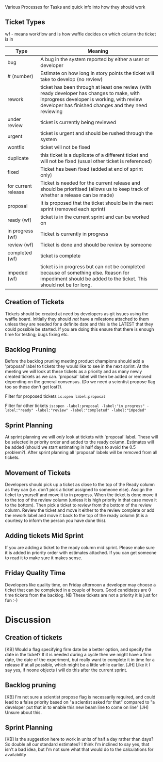 Various Processes for Tasks and quick info into how they should work

## Ticket Types

wf - means workflow and is how waffle decides on which column the ticket is in

Type   | Meaning
------ | -------
bug    | A bug in the system reported by either a user or developer
# (number) | Estimate on how long in story points the ticket will take to develop (no review)
rework | ticket has been through at least one review (with ready developer has changes to make, with inprogress developer is working, with review developer has finished changes and they need reviewing
under review | ticket is currently being reviewed
urgent | ticket is urgent and should be rushed through the system
wontfix | ticket will not be fixed 
duplicate | this ticket is a duplicate of a different ticket and will not be fixed (usual other ticket is referenced)
fixed | Ticket has been fixed (added at end of sprint only)
for current release | Ticket is needed for the current release and should be prioritised (allows us to keep track of whether a release can be made)
proposal | It is proposed that the ticket should be in the next sprint (removed each sprint)
ready (wf) | ticket is in the current sprint and can be worked on
in progress (wf) | Ticket is currently in progress
review (wf) | Ticket is done and should be review by someone
completed (wf) | ticket is complete
impeded (wf) | ticket is in progress but can not be completed because of something else. Reason for impediment should be added to the ticket. This should not be for long.

## Creation of Tickets

Tickets should be created at need by developers as git issues using the waffle board. Initially they should *not* have a milestone attached to them unless they are needed for a definite date and this is the LATEST that they could possible be started. If you are doing this ensure that there is enough time for testing; bugs fixing etc.

## Backlog Pruning

Before the backlog pruning meeting product champions should add a 'proposal' label to tickets they would like to see in the next sprint. At the meeting we will look at these tickets as a priority and as many newly created tickets as we can. 'proposal' label will then be added or removed depending on the general consensus. (Do we need a scientist propose flag too so these don't get lost?).

Filter for proposed tickets `is:open label:proposal`

Filter for other tickets `is:open -label:proposal -label:"in progress" -label:"ready" -label:"review" -label:"completed" -label:"impeded"`

## Sprint Planning

At sprint planning we will *only* look at tickets with 'proposal' label. These will be selected in priority order and added to the ready column. Estimates will be added (should we start estimating in half days to avoid the 0.5 problem?). After sprint planning all 'proposal' labels will be removed from all tickets.

## Movement of Tickets

Developers should pick up a ticket as close to the top of the Ready column as they can (i.e. don't pick a ticket assigned to someone else). Assign the ticket to yourself and move it to in progress. When the ticket is done move it to the top of the review column (unless it is high priority in that case move it to the bottom). Then pick a ticket to review from the bottom of the review column. Review the ticket and move it either to the review complete or add the rework label and move it back to the top of the ready column (it is a courtesy to inform the person you have done this).

## Adding tickets Mid Sprint

If you are adding a ticket to the ready column mid sprint. Please make sure it is added in priority order with estimates attached. If you can get someone to read it to make sure it makes sense.

## Friday Quality Time

Developers like quality time, on Friday afternoon a developer may choose a ticket that can be completed in a couple of hours. Good candidates are 0 time tickets from the backlog. NB These tickets are not a priority it is just for fun :-)

# Discussion

## Creation of tickets
[KB] Would a flag specifying firm date be a better option, and specify the date in the ticket? If it is needed during a cycle then we might have a firm date, the date of the experiment, but really want to complete it in time for a release if at all possible, which might be a little while earlier.
[JH] Like it I say yes, if noone objects i will do this after the current sprint.

## Backlog pruning
[KB] I'm not sure a scientist propose flag is necessarily required, and could lead to a false priority based on "a scientist asked for that" compared to "a developer put that in to enable this new beam line to come on line"
[JH] Unsure about this.

## Sprint Planning
[KB] Is the suggestion here to work in units of half a day rather than days? So double all our standard estimates? I think I'm inclined to say yes, that isn't a bad idea, but I'm not sure what that would do to the calculations for availability
